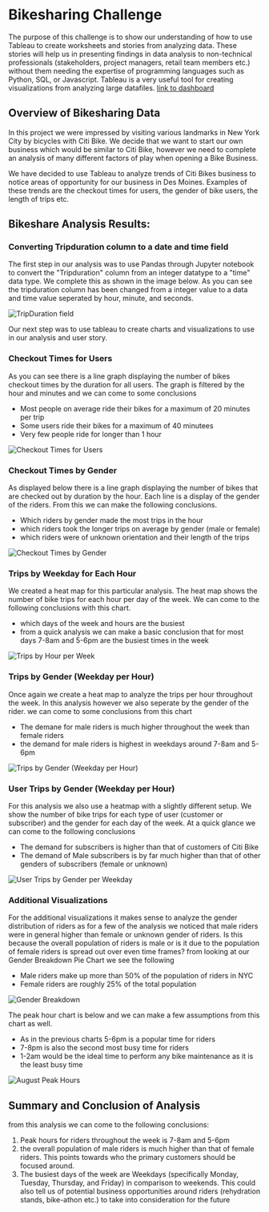 # Bikesharing Challenge

The purpose of this challenge is to show our understanding of how to use Tableau to create worksheets and stories from analyzing data. These stories will help us in presenting findings in data analysis to non-technical professionals (stakeholders, project managers, retail team members etc.) without them needing the expertise of programming languages such as Python, SQL, or Javascript. Tableau is a very useful tool for creating visualizations from analyzing large datafiles.
[link to dashboard](https://public.tableau.com/views/NYCChallenge/CheckoutTimesforUsers?:language=en-US&publish=yes&:display_count=n&:origin=viz_share_link)

## Overview of Bikesharing Data

In this project we were impressed by visiting various landmarks in New York City by bicycles with Citi Bike. We decide that we want to start our own business which would be similar to Citi Bike, however we need to complete an analysis of many different factors of play when opening a Bike Business. 

We have decided to use Tableau to analyze trends of Citi Bikes business to notice areas of opportunity for our business in Des Moines. Examples of these trends are the checkout times for users, the gender of bike users, the length of trips etc.

## Bikeshare Analysis Results:

### Converting Tripduration column to a date and time field

The first step in our analysis was to use Pandas through Jupyter notebook to convert the "Tripduration" column from an integer datatype to a "time" data type. We complete this as shown in the image below. As you can see the tripduration column has been changed from a integer value to a data and time value seperated by hour, minute, and seconds.

![TripDuration field](https://user-images.githubusercontent.com/92459399/153729052-c559084f-3222-4b1c-9b01-c4266759bf03.PNG)

Our next step was to use tableau to create charts and visualizations to use in our analysis and user story.

### Checkout Times for Users

As you can see there is a line graph displaying the number of bikes checkout times by the duration for all users. The graph is filtered by the hour and minutes and we can come to some conclusions
- Most people on average ride their bikes for a maximum of 20 minutes per trip
- Some users ride their bikes for a maximum of 40 minutees
- Very few people ride for longer than 1 hour

![Checkout Times for Users](https://user-images.githubusercontent.com/92459399/153729542-96087e41-e204-4495-935d-87692100994d.PNG)

### Checkout Times by Gender

As displayed below there is a line graph displaying the number of bikes that are checked out by duration by the hour. Each line is a display of the gender of the riders. From this we can make the following conclusions.
- Which riders by gender made the most trips in the hour
- which riders took the longer trips on average by gender (male or female)
- which riders were of unknown orientation and their length of the trips

![Checkout Times by Gender](https://user-images.githubusercontent.com/92459399/153729428-8a233b1f-1d4b-4a0f-b54e-5aa6632b0cec.PNG)

### Trips by Weekday for Each Hour

We created a heat map for this particular analysis. The heat map shows the number of bike trips for each hour per day of the week. We can come to the following conclusions with this chart.
- which days of the week and hours are the busiest
- from a quick analysis we can make a basic conclusion that for most days 7-8am and 5-6pm are the busiest times in the week 

![Trips by Hour per Week](https://user-images.githubusercontent.com/92459399/153730212-76f3c0a6-8d8b-4edf-a33f-5d78ca1511f1.PNG)

### Trips by Gender (Weekday per Hour)

Once again we create a heat map to analyze the trips per hour throughout the week. In this analysis however we also seperate by the gender of the rider. we can come to some conclusions from this chart
- The demane for male riders is much higher throughout the week than female riders
- the demand for male riders is highest in weekdays around 7-8am and 5-6pm

![Trips by Gender (Weekday per Hour)](https://user-images.githubusercontent.com/92459399/153730267-28b87728-ba57-4e4e-90f1-41c03b84049d.PNG)

### User Trips by Gender (Weekday per Hour)

For this analysis we also use a heatmap with a slightly different setup. We show the number of bike trips for each type of user (customer or subscriber) and the gender for each day of the week. At a quick glance we can come to the following conclusions
- The demand for subscribers is higher than that of customers of Citi Bike
- The demand of Male subscribers is by far much higher than that of other genders of subscribers (female or unknown)

![User Trips by Gender per Weekday](https://user-images.githubusercontent.com/92459399/153730618-24340f59-fa34-4ab3-9a90-8cfa9393e987.PNG)

### Additional Visualizations

For the additional visualizations it makes sense to analyze the gender distribution of riders as for a few of the analysis we noticed that male riders were in general higher than female or unknown gender of riders. Is this because the overall population of riders is male or is it due to the population of female riders is spread out over even time frames? from looking at our Gender Breakdown Pie Chart we see the following
- Male riders make up more than 50% of the population of riders in NYC
- Female riders are roughly 25% of the total population

![Gender Breakdown](https://user-images.githubusercontent.com/92459399/153730754-6b11453a-0df8-4b3a-8179-19e0f00e6b5e.png)

The peak hour chart is below and we can make a few assumptions from this chart as well.
- As in the previous charts 5-6pm is a popular time for riders
- 7-8pm is also the second most busy time for riders
- 1-2am would be the ideal time to perform any bike maintenance as it is the least busy time

![August Peak Hours](https://user-images.githubusercontent.com/92459399/153730819-8666ef11-4b98-4dcf-ad4f-e957f9ab9a5c.PNG)

## Summary and Conclusion of Analysis

from this analysis we can come to the following conclusions:

1. Peak hours for riders throughout the week is 7-8am and 5-6pm
2. the overall population of male riders is much higher than that of female riders. This points towards who the primary customers should be focused around.
3. The busiest days of the week are Weekdays (specifically Monday, Tuesday, Thursday, and Friday) in comparison to weekends. This could also tell us of potential business opportunities around riders (rehydration stands, bike-athon etc.) to take into consideration for the future


